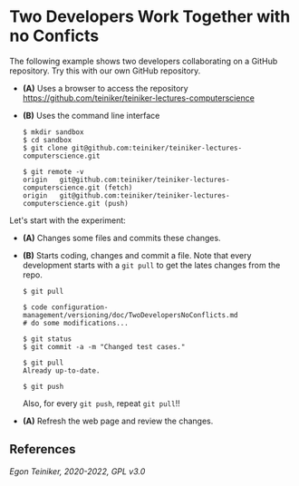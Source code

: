 # Two Developers Work Together with no Conficts

The following example shows two developers collaborating on a GitHub repository.
Try this with our own GitHub repository.

* **(A)** Uses a browser to access the repository
   https://github.com/teiniker/teiniker-lectures-computerscience

* **(B)** Uses the command line interface
   ```
   $ mkdir sandbox
   $ cd sandbox
   $ git clone git@github.com:teiniker/teiniker-lectures-computerscience.git
   ```
   ```
   $ git remote -v
   origin	git@github.com:teiniker/teiniker-lectures-computerscience.git (fetch)
   origin	git@github.com:teiniker/teiniker-lectures-computerscience.git (push)
   ```

Let's start with the experiment:

* **(A)** Changes some files and commits these changes.

* **(B)** Starts coding, changes and commit a file. 
   Note that every development starts with a `git pull` to get the lates 
   changes from the repo.
   ```
   $ git pull

   $ code configuration-management/versioning/doc/TwoDevelopersNoConflicts.md
   # do some modifications...

   $ git status
   $ git commit -a -m "Changed test cases."

   $ git pull
   Already up-to-date.

   $ git push
   ```
   Also, for every `git push`, repeat `git pull`!!

* **(A)** Refresh the web page and review the changes.

## References

*Egon Teiniker, 2020-2022, GPL v3.0*

